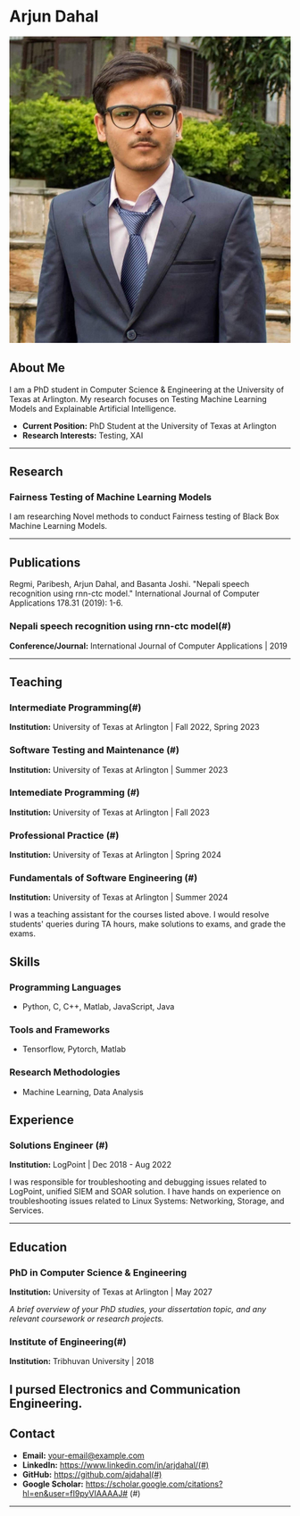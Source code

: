 # Arjun Dahal 

![Profile Photo](photo.jpg)

## About Me

I am a PhD student in Computer Science & Engineering at the University of Texas at Arlington. My research focuses on Testing Machine Learning Models and Explainable Artificial Intelligence. 

- **Current Position:** PhD Student at the University of Texas at Arlington
- **Research Interests:** Testing, XAI

---

## Research

### Fairness Testing of Machine Learning Models
I am researching Novel methods to conduct Fairness testing of Black Box Machine Learning Models.


---

## Publications

Regmi, Paribesh, Arjun Dahal, and Basanta Joshi. "Nepali speech recognition using rnn-ctc model." International Journal of Computer Applications 178.31 (2019): 1-6.

### Nepali speech recognition using rnn-ctc model(#)
**Conference/Journal:** International Journal of Computer Applications | 2019

---

## Teaching

### Intermediate Programming(#)
**Institution:** University of Texas at Arlington | Fall 2022, Spring 2023


### Software Testing and Maintenance (#)
**Institution:** University of Texas at Arlington | Summer 2023

### Intemediate Programming (#)
**Institution:** University of Texas at Arlington | Fall 2023 

### Professional Practice (#)
**Institution:** University of Texas at Arlington | Spring 2024

### Fundamentals of Software Engineering (#)
**Institution:** University of Texas at Arlington | Summer 2024


I was a teaching assistant for the courses listed above. I would resolve students' queries during TA hours, make solutions to exams, and grade the exams.



## Skills

### Programming Languages
- Python, C, C++, Matlab, JavaScript, Java

### Tools and Frameworks
- Tensorflow, Pytorch, Matlab

### Research Methodologies
- Machine Learning, Data Analysis 


## Experience

### Solutions Engineer (#)
**Institution:** LogPoint | Dec 2018 - Aug 2022

I was responsible for troubleshooting and debugging issues related to LogPoint, unified SIEM and SOAR solution. I have hands on experience on troubleshooting issues related to Linux Systems: Networking, Storage, and Services. 


---

## Education

### PhD in Computer Science & Engineering
**Institution:** University of Texas at Arlington | May 2027

_A brief overview of your PhD studies, your dissertation topic, and any relevant coursework or research projects._

### Institute of Engineering(#)
**Institution:** Tribhuvan University | 2018

I pursed Electronics and Communication Engineering.
---

## Contact

- **Email:** [your-email@example.com](mailto:arjunatwork7@gmail.com)
- **LinkedIn:** https://www.linkedin.com/in/arjdahal/(#)
- **GitHub:** https://github.com/ajdahal(#)
- **Google Scholar:** https://scholar.google.com/citations?hl=en&user=fI9pyVIAAAAJ# (#)

---

